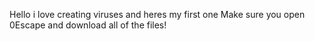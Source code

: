 Hello i love creating viruses and heres my first one 
Make sure you open 0Escape and download all of the files!
